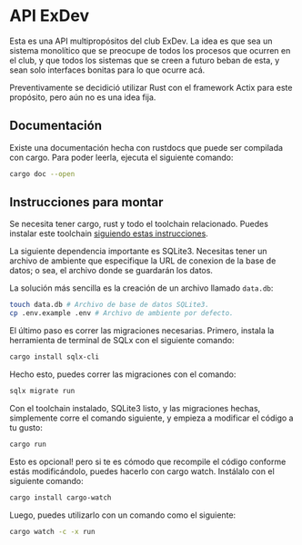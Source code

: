 # API ExDev

Esta es una API multipropósitos del club ExDev. La idea es que sea un sistema monolítico que se preocupe de todos los procesos que ocurren en el club, y que todos los sistemas que se creen a futuro beban de esta, y sean solo interfaces bonitas para lo que ocurre acá.

Preventivamente se decidició utilizar Rust con el framework Actix para este propósito, pero aún no es una idea fija.

## Documentación

Existe una documentación hecha con rustdocs que puede ser compilada con cargo. Para poder leerla, ejecuta el siguiente comando:

```bash
cargo doc --open
```

## Instrucciones para montar

Se necesita tener cargo, rust y todo el toolchain relacionado. Puedes instalar este toolchain [siguiendo estas instrucciones](https://www.rust-lang.org/tools/install).

La siguiente dependencia importante es SQLite3. Necesitas tener un archivo de ambiente que especifique la URL de conexion de la base de datos; o sea, el archivo donde se guardarán los datos.

La solución más sencilla es la creación de un archivo llamado `data.db`:

```bash
touch data.db # Archivo de base de datos SQLite3.
cp .env.example .env # Archivo de ambiente por defecto.
```

El último paso es correr las migraciones necesarias. Primero, instala la herramienta de terminal de SQLx con el siguiente comando:

```bash
cargo install sqlx-cli
```

Hecho esto, puedes correr las migraciones con el comando:

```bash
sqlx migrate run
```

Con el toolchain instalado, SQLite3 listo, y las migraciones hechas, simplemente corre el comando siguiente, y empieza a modificar el código a tu gusto:

```bash
cargo run
```

Esto es opcional! pero si te es cómodo que recompile el código conforme estás modificándolo, puedes hacerlo con cargo watch. Instálalo con el siguiente comando:

```bash
cargo install cargo-watch
```

Luego, puedes utilizarlo con un comando como el siguiente:

```bash
cargo watch -c -x run
```
